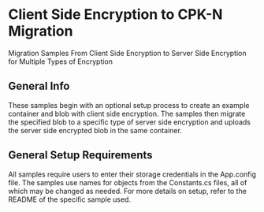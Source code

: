 # Client Side Encryption to CPK-N Migration
Migration Samples From Client Side Encryption to Server Side Encryption for Multiple Types of Encryption

## General Info
These samples begin with an optional setup process to create an example container and blob with client side encryption. The samples then migrate
the specified blob to a specific type of server side encryption and uploads the server side encrypted blob in the same container.

## General Setup Requirements
All samples require users to enter their storage credentials in the App.config file. The samples use names for objects from the Constants.cs files, all of which may be changed as needed.
For more details on setup, refer to the README of the specific sample used.
